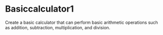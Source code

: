 # Basiccalculator1
Create a basic calculator that can perform basic arithmetic operations such as addition, subtraction, multiplication, and division.

